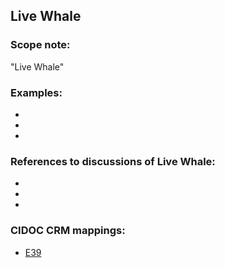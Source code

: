 
## Live Whale 

###  Scope note: 
"Live Whale" 

### Examples: 

* 
* 
* 

### References to discussions of Live Whale:

* 

* 

* 

### CIDOC CRM mappings: 

* [E39](http://www.cidoc-crm.org/Entity/e39-actor/version-6.1)


